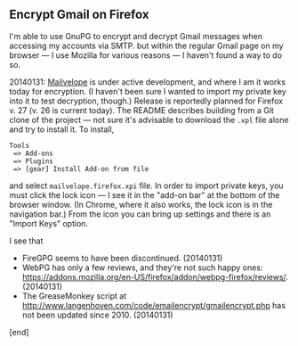 ## Encrypt Gmail on Firefox

I'm able to use GnuPG to encrypt and decrypt Gmail messages when accessing my accounts via SMTP. but within the regular Gmail page on my browser — I use Mozilla for various reasons — I haven't found a way to do so.

20140131: [Mailvelope](https://github.com/toberndo/mailvelope/releases) is under active development, and where I am it works today for encryption. (I haven't been sure I wanted to import my private key into it to test decryption, though.) Release is reportedly planned for Firefox v. 27 (v. 26 is current today). The README describes building from a Git clone of the project — not sure it's advisable to download the `.xpl` file alone and try to install it. To install, 

    Tools 
     => Add-ons 
     => Plugins 
     => [gear] Install Add-on from file

and select `mailvelope.firefox.xpi` file. In order to import private keys, you must click the lock icon — I see it in the "add-on bar" at the bottom of the browser window. (In Chrome, where it also works, the lock icon is in the navigation bar.) From the icon you can bring up settings and there is an "Import Keys" option.

I see that

 * FireGPG seems to have been discontinued. (20140131)
 * WebPG has only a few reviews, and they're not such happy ones: https://addons.mozilla.org/en-US/firefox/addon/webpg-firefox/reviews/. (20140131)
 * The GreaseMonkey script at http://www.langenhoven.com/code/emailencrypt/gmailencrypt.php has not been updated since 2010. (20140131)

[end]

